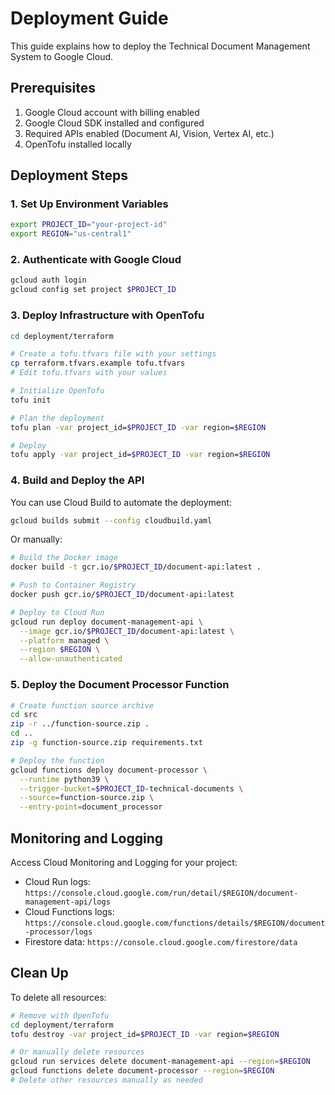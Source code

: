 # Deployment Guide

This guide explains how to deploy the Technical Document Management System to Google Cloud.

## Prerequisites

1. Google Cloud account with billing enabled
2. Google Cloud SDK installed and configured
3. Required APIs enabled (Document AI, Vision, Vertex AI, etc.)
4. OpenTofu installed locally

## Deployment Steps

### 1. Set Up Environment Variables

```bash
export PROJECT_ID="your-project-id"
export REGION="us-central1"
```

### 2. Authenticate with Google Cloud

```bash
gcloud auth login
gcloud config set project $PROJECT_ID
```

### 3. Deploy Infrastructure with OpenTofu

```bash
cd deployment/terraform

# Create a tofu.tfvars file with your settings
cp terraform.tfvars.example tofu.tfvars
# Edit tofu.tfvars with your values

# Initialize OpenTofu
tofu init

# Plan the deployment
tofu plan -var project_id=$PROJECT_ID -var region=$REGION

# Deploy
tofu apply -var project_id=$PROJECT_ID -var region=$REGION
```

### 4. Build and Deploy the API

You can use Cloud Build to automate the deployment:

```bash
gcloud builds submit --config cloudbuild.yaml
```

Or manually:

```bash
# Build the Docker image
docker build -t gcr.io/$PROJECT_ID/document-api:latest .

# Push to Container Registry
docker push gcr.io/$PROJECT_ID/document-api:latest

# Deploy to Cloud Run
gcloud run deploy document-management-api \
  --image gcr.io/$PROJECT_ID/document-api:latest \
  --platform managed \
  --region $REGION \
  --allow-unauthenticated
```

### 5. Deploy the Document Processor Function

```bash
# Create function source archive
cd src
zip -r ../function-source.zip .
cd ..
zip -g function-source.zip requirements.txt

# Deploy the function
gcloud functions deploy document-processor \
  --runtime python39 \
  --trigger-bucket=$PROJECT_ID-technical-documents \
  --source=function-source.zip \
  --entry-point=document_processor
```

## Monitoring and Logging

Access Cloud Monitoring and Logging for your project:

- Cloud Run logs: `https://console.cloud.google.com/run/detail/$REGION/document-management-api/logs`
- Cloud Functions logs: `https://console.cloud.google.com/functions/details/$REGION/document-processor/logs`
- Firestore data: `https://console.cloud.google.com/firestore/data`

## Clean Up

To delete all resources:

```bash
# Remove with OpenTofu
cd deployment/terraform
tofu destroy -var project_id=$PROJECT_ID -var region=$REGION

# Or manually delete resources
gcloud run services delete document-management-api --region=$REGION
gcloud functions delete document-processor --region=$REGION
# Delete other resources manually as needed
```
